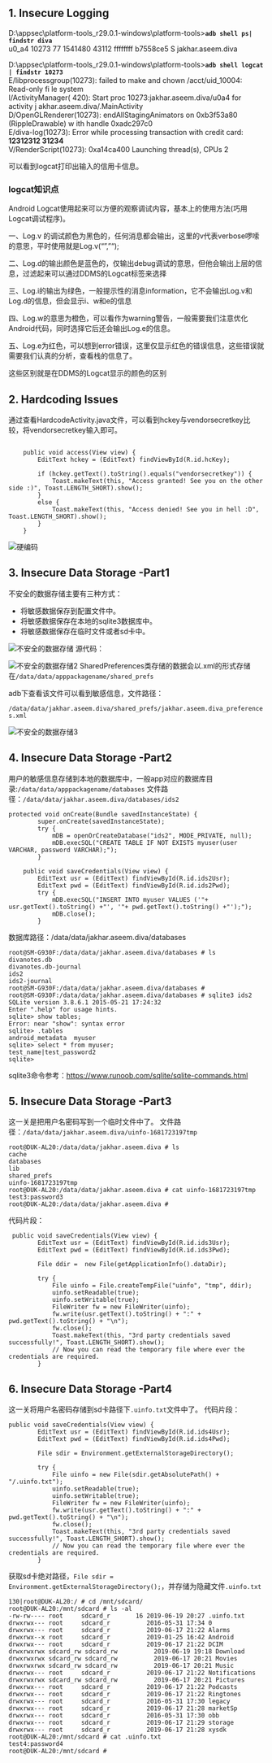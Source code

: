 
## 1. Insecure Logging

D:\appsec\platform-tools_r29.0.1-windows\platform-tools>**`adb shell ps| findstr diva`**  
u0_a4     10273 77    1541480 43112 ffffffff b7558ce5 S jakhar.aseem.diva  

D:\appsec\platform-tools_r29.0.1-windows\platform-tools>**`adb shell logcat | findstr 10273`**  
E/libprocessgroup(10273): failed to make and chown /acct/uid_10004: Read-only fi
le system  
I/ActivityManager(  420): Start proc 10273:jakhar.aseem.diva/u0a4 for activity j
akhar.aseem.diva/.MainActivity  
D/OpenGLRenderer(10273): endAllStagingAnimators on 0xb3f53a80 (RippleDrawable) w
ith handle 0xadc297c0  
E/diva-log(10273): Error while processing transaction with credit card: **12312312
31234**   
V/RenderScript(10273): 0xa14ca400 Launching thread(s), CPUs 2  

可以看到logcat打印出输入的信用卡信息。

### logcat知识点

Android Logcat使用起来可以方便的观察调试内容，基本上的使用方法(巧用Logcat调试程序)。

一、Log.v 的调试颜色为黑色的，任何消息都会输出，这里的v代表verbose啰嗦的意思，平时使用就是Log.v(“”,”“);

二、Log.d的输出颜色是蓝色的，仅输出debug调试的意思，但他会输出上层的信息，过滤起来可以通过DDMS的Logcat标签来选择

三、Log.i的输出为绿色，一般提示性的消息information，它不会输出Log.v和Log.d的信息，但会显示i、w和e的信息

四、Log.w的意思为橙色，可以看作为warning警告，一般需要我们注意优化Android代码，同时选择它后还会输出Log.e的信息。

五、Log.e为红色，可以想到error错误，这里仅显示红色的错误信息，这些错误就需要我们认真的分析，查看栈的信息了。

这些区别就是在DDMS的Logcat显示的颜色的区别

## 2. Hardcoding Issues    
通过查看HardcodeActivity.java文件，可以看到hckey与vendorsecretkey比较，将vendorsecretkey输入即可。
```

    public void access(View view) {
        EditText hckey = (EditText) findViewById(R.id.hcKey);

        if (hckey.getText().toString().equals("vendorsecretkey")) {
            Toast.makeText(this, "Access granted! See you on the other side :)", Toast.LENGTH_SHORT).show();
        }
        else {
            Toast.makeText(this, "Access denied! See you in hell :D", Toast.LENGTH_SHORT).show();
        }
    }
 ```

![硬编码](2019-06-17_215440.jpg)

## 3. Insecure Data Storage -Part1
不安全的数据存储主要有三种方式：    
- 将敏感数据保存到配置文件中。
- 将敏感数据保存在本地的sqlite3数据库中。
- 将敏感数据保存在临时文件或者sd卡中。

![不安全的数据存储](diva-images/2019-06-19_193331.jpg)
源代码：

![不安全的数据存储2](diva-images/2019-06-19_193727.jpg)
SharedPreferences类存储的数据会以.xml的形式存储在`/data/data/apppackagename/shared_prefs `

adb下查看该文件可以看到敏感信息，文件路径：

`/data/data/jakhar.aseem.diva/shared_prefs/jakhar.aseem.diva_preferences.xml`

![不安全的数据存储3](diva-images/2019-06-19_194228.jpg)

## 4. Insecure Data Storage -Part2
用户的敏感信息存储到本地的数据库中，一般app对应的数据库目录:`/data/data/apppackagename/databases`
文件路径：`/data/data/jakhar.aseem.diva/databases/ids2`
```
protected void onCreate(Bundle savedInstanceState) {
        super.onCreate(savedInstanceState);
        try {
            mDB = openOrCreateDatabase("ids2", MODE_PRIVATE, null);
            mDB.execSQL("CREATE TABLE IF NOT EXISTS myuser(user VARCHAR, password VARCHAR);");
        }
```
```
    public void saveCredentials(View view) {
        EditText usr = (EditText) findViewById(R.id.ids2Usr);
        EditText pwd = (EditText) findViewById(R.id.ids2Pwd);
        try {
            mDB.execSQL("INSERT INTO myuser VALUES ('"+ usr.getText().toString() +"', '"+ pwd.getText().toString() +"');");
            mDB.close();
        }
```

数据库路径：/data/data/jakhar.aseem.diva/databases
```
root@SM-G930F:/data/data/jakhar.aseem.diva/databases # ls
divanotes.db
divanotes.db-journal
ids2
ids2-journal
root@SM-G930F:/data/data/jakhar.aseem.diva/databases #
root@SM-G930F:/data/data/jakhar.aseem.diva/databases # sqlite3 ids2
SQLite version 3.8.6.1 2015-05-21 17:24:32
Enter ".help" for usage hints.
sqlite> show tables;
Error: near "show": syntax error
sqlite> .tables
android_metadata  myuser
sqlite> select * from myuser;
test_name|test_password2
sqlite>
```
sqlite3命令参考：https://www.runoob.com/sqlite/sqlite-commands.html
## 5. Insecure Data Storage -Part3
这一关是把用户名密码写到一个临时文件中了。
文件路径：`/data/data/jakhar.aseem.diva/uinfo-1681723197tmp`
```
root@DUK-AL20:/data/data/jakhar.aseem.diva # ls
cache
databases
lib
shared_prefs
uinfo-1681723197tmp
root@DUK-AL20:/data/data/jakhar.aseem.diva # cat uinfo-1681723197tmp
test3:password3
root@DUK-AL20:/data/data/jakhar.aseem.diva #
```
代码片段：
```
 public void saveCredentials(View view) {
        EditText usr = (EditText) findViewById(R.id.ids3Usr);
        EditText pwd = (EditText) findViewById(R.id.ids3Pwd);

        File ddir =  new File(getApplicationInfo().dataDir);

        try {
            File uinfo = File.createTempFile("uinfo", "tmp", ddir);
            uinfo.setReadable(true);
            uinfo.setWritable(true);
            FileWriter fw = new FileWriter(uinfo);
            fw.write(usr.getText().toString() + ":" + pwd.getText().toString() + "\n");
            fw.close();
            Toast.makeText(this, "3rd party credentials saved successfully!", Toast.LENGTH_SHORT).show();
            // Now you can read the temporary file where ever the credentials are required.
        }
```
## 6. Insecure Data Storage -Part4
这一关将用户名密码存储到sd卡路径下`.uinfo.txt`文件中了。
代码片段：
```
public void saveCredentials(View view) {
        EditText usr = (EditText) findViewById(R.id.ids4Usr);
        EditText pwd = (EditText) findViewById(R.id.ids4Pwd);

        File sdir = Environment.getExternalStorageDirectory();

        try {
            File uinfo = new File(sdir.getAbsolutePath() + "/.uinfo.txt");
            uinfo.setReadable(true);
            uinfo.setWritable(true);
            FileWriter fw = new FileWriter(uinfo);
            fw.write(usr.getText().toString() + ":" + pwd.getText().toString() + "\n");
            fw.close();
            Toast.makeText(this, "3rd party credentials saved successfully!", Toast.LENGTH_SHORT).show();
            // Now you can read the temporary file where ever the credentials are required.
        }
```
获取sd卡绝对路径，`File sdir = Environment.getExternalStorageDirectory();`，并存储为隐藏文件`.uinfo.txt`
```
130|root@DUK-AL20:/ # cd /mnt/sdcard/
root@DUK-AL20:/mnt/sdcard # ls -al
-rw-rw---- root     sdcard_r       16 2019-06-19 20:27 .uinfo.txt
drwxrwx--- root     sdcard_r          2016-05-31 17:34 0
drwxrwx--- root     sdcard_r          2019-06-17 21:22 Alarms
drwxrwx--x root     sdcard_r          2019-01-25 16:42 Android
drwxrwx--- root     sdcard_r          2019-06-17 21:22 DCIM
drwxrwxrwx sdcard_rw sdcard_rw          2019-06-19 19:18 Download
drwxrwxrwx sdcard_rw sdcard_rw          2019-06-17 20:21 Movies
drwxrwxrwx sdcard_rw sdcard_rw          2019-06-17 20:21 Music
drwxrwx--- root     sdcard_r          2019-06-17 21:22 Notifications
drwxrwxrwx sdcard_rw sdcard_rw          2019-06-17 20:21 Pictures
drwxrwx--- root     sdcard_r          2019-06-17 21:22 Podcasts
drwxrwx--- root     sdcard_r          2019-06-17 21:22 Ringtones
drwxrwx--- root     sdcard_r          2016-05-31 17:30 legacy
drwxrwx--- root     sdcard_r          2019-06-17 21:28 marketSp
drwxrwx--- root     sdcard_r          2016-05-31 17:30 obb
drwxrwx--- root     sdcard_r          2019-06-17 21:29 storage
drwxrwx--- root     sdcard_r          2019-06-17 21:28 xysdk
root@DUK-AL20:/mnt/sdcard # cat .uinfo.txt
test4:password4
root@DUK-AL20:/mnt/sdcard #
```
